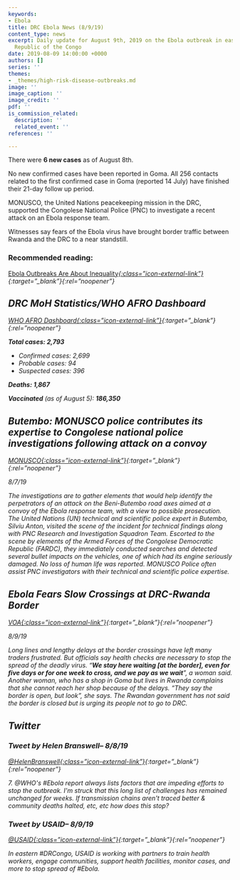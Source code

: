 ```yaml
---
keywords:
- Ebola
title: DRC Ebola News (8/9/19)
content_type: news
excerpt: Daily update for August 9th, 2019 on the Ebola outbreak in eastern Democratic
  Republic of the Congo
date: 2019-08-09 14:00:00 +0000
authors: []
series: ''
themes:
- _themes/high-risk-disease-outbreaks.md
image: ''
image_caption: ''
image_credit: ''
pdf: ''
is_commission_related:
  description: ''
  related_event: ''
references: ''

---
```

There were **6 new cases** as of August 8th.

No new confirmed cases have been reported in Goma. All 256 contacts related to the first confirmed case in Goma (reported 14 July) have finished their 21-day follow up period.

MONUSCO, the United Nations peacekeeping mission in the DRC, supported the Congolese National Police (PNC) to investigate a recent attack on an Ebola response team.

Witnesses say fears of the Ebola virus have brought border traffic between Rwanda and the DRC to a near standstill.

### Recommended reading: 

[Ebola Outbreaks Are About Inequality<i/>{:class=”icon-external-link”}](https://newrepublic.com/article/154708/ebola-outbreaks-inequality){:target=”_blank”}{:rel=”noopener”}

## DRC MoH Statistics/WHO AFRO Dashboard

[WHO AFRO Dashboard<i/>{:class=”icon-external-link”}](https://who.maps.arcgis.com/apps/opsdashboard/index.html#/e70c3804f6044652bc37cce7d8fcef6c){:target=”_blank”}{:rel=”noopener”}

**Total cases: 2,793**

* Confirmed cases: 2,699
* Probable cases: 94
* Suspected cases: 396

**Deaths: 1,867**

**Vaccinated** (as of August 5): **186,350**

## Butembo: MONUSCO police contributes its expertise to Congolese national police investigations following attack on a convoy

[_MONUSCO_<i/>{:class=”icon-external-link”}](https://monusco.unmissions.org/en/butembo-monusco-police-contributes-its-expertise-congolese-national-police-investigations-following){:target=”_blank”}{:rel=”noopener”}

_8/7/19_

The investigations are to gather elements that would help identify the perpetrators of an attack on the Beni-Butembo road axes aimed at a convoy of the Ebola response team, with a view to possible prosecution. The United Nations (UN) technical and scientific police expert in Butembo, Silviu Anton, visited the scene of the incident for technical findings along with PNC Research and Investigation Squadron Team. Escorted to the scene by elements of the Armed Forces of the Congolese Democratic Republic (FARDC), they immediately conducted searches and detected several bullet impacts on the vehicles, one of which had its engine seriously damaged. No loss of human life was reported. MONUSCO Police often assist PNC investigators with their technical and scientific police expertise.

## Ebola Fears Slow Crossings at DRC-Rwanda Border

[_VOA_<i/>{:class=”icon-external-link”}](https://www.voanews.com/episode/ebola-fears-slow-crossings-drc-rwanda-border-3975286){:target=”_blank”}{:rel=”noopener”}

_8/9/19_

Long lines and lengthy delays at the border crossings have left many traders frustrated. But officials say health checks are necessary to stop the spread of the deadly virus. “**We stay here waiting \[at the border\], even for five days or for one week to cross, and we pay as we wait**”, a woman said. Another woman, who has a shop in Goma but lives in Rwanda complains that she cannot reach her shop because of the delays. “They say the border is open, but look”, she says. The Rwandan government has not said the border is closed but is urging its people not to go to DRC.

## Twitter

### Tweet by Helen Branswell– 8/8/19

[@HelenBranswell<i/>{:class=”icon-external-link”}](https://twitter.com/HelenBranswell/status/1159550316456468480){:target=”_blank”}{:rel=”noopener”}

7\. @WHO's #Ebola report always lists factors that are impeding efforts to stop the outbreak. I'm struck that this long list of challenges has remained unchanged for weeks. If transmission chains aren't traced better & community deaths halted, etc, etc how does this stop?

### Tweet by USAID– 8/9/19

[@USAID<i/>{:class=”icon-external-link”}](https://twitter.com/HelenBranswell/status/1159550316456468480){:target=”_blank”}{:rel=”noopener”}

In eastern #DRCongo, USAID is working with partners to train health workers, engage communities, support health facilities, monitor cases, and more to stop spread of #Ebola.